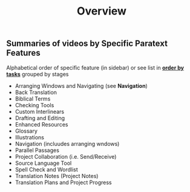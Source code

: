 ﻿---
sidebar_position: 1
title: Overview
---


## Summaries of videos by Specific Paratext Features
Alphabetical order of specific feature (in sidebar) 
or see list in [**order by tasks**](list-of-videos) grouped by stages 

- Arranging Windows and Navigating (see **Navigation**)
- Back Translation
- Biblical Terms
- Checking Tools
- Custom Interlinears
- Drafting and Editing
- Enhanced Resources
- Glossary
- Illustrations
- Navigation (incluudes arranging wndows)
- Parallel Passages
- Project Collaboration (i.e. Send/Receive)
- Source Language Tool
- Spell Check and Wordlist
- Translation Notes (Project Notes)
- Translation Plans and Project Progress
